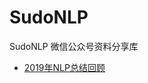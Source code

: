 # SudoNLP
SudoNLP 微信公众号资料分享库

- [2019年NLP总结回顾](https://github.com/eillsu/SudoNLP/blob/master/PDF/2019-NLP-highlights.pdf)